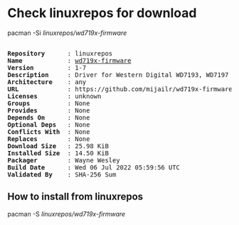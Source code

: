# Check linuxrepos for download

pacman -Si *linuxrepos/wd719x-firmware*

<div class="highlight"><pre class="highlight"><text>
<b>Repository</b>      : linuxrepos
<b>Name</b>            : <a href="../../x86_64/wd719x-firmware-1-7-any.pkg.tar.zst">wd719x-firmware</a>
<b>Version</b>         : 1-7
<b>Description</b>     : Driver for Western Digital WD7193, WD7197 and WD7296 SCSI cards
<b>Architecture</b>    : any
<b>URL</b>             : https://github.com/mijailr/wd719x-firmware
<b>Licenses</b>        : unknown
<b>Groups</b>          : None
<b>Provides</b>        : None
<b>Depends On</b>      : None
<b>Optional Deps</b>   : None
<b>Conflicts With</b>  : None
<b>Replaces</b>        : None
<b>Download Size</b>   : 25.98 KiB
<b>Installed Size</b>  : 14.50 KiB
<b>Packager</b>        : Wayne Wesley <wayne6324@gmail.com>
<b>Build Date</b>      : Wed 06 Jul 2022 05:59:56 UTC
<b>Validated By</b>    : SHA-256 Sum
</text></pre></div>

## How to install from linuxrepos

pacman -S *linuxrepos/wd719x-firmware*
